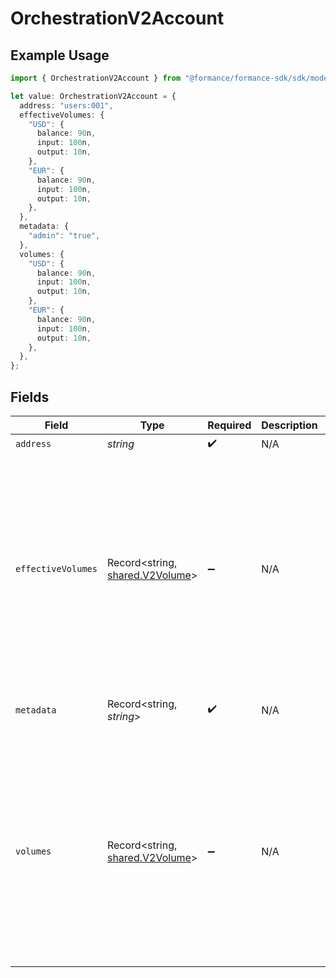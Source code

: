 # OrchestrationV2Account

## Example Usage

```typescript
import { OrchestrationV2Account } from "@formance/formance-sdk/sdk/models/shared";

let value: OrchestrationV2Account = {
  address: "users:001",
  effectiveVolumes: {
    "USD": {
      balance: 90n,
      input: 100n,
      output: 10n,
    },
    "EUR": {
      balance: 90n,
      input: 100n,
      output: 10n,
    },
  },
  metadata: {
    "admin": "true",
  },
  volumes: {
    "USD": {
      balance: 90n,
      input: 100n,
      output: 10n,
    },
    "EUR": {
      balance: 90n,
      input: 100n,
      output: 10n,
    },
  },
};
```

## Fields

| Field                                                                                                          | Type                                                                                                           | Required                                                                                                       | Description                                                                                                    | Example                                                                                                        |
| -------------------------------------------------------------------------------------------------------------- | -------------------------------------------------------------------------------------------------------------- | -------------------------------------------------------------------------------------------------------------- | -------------------------------------------------------------------------------------------------------------- | -------------------------------------------------------------------------------------------------------------- |
| `address`                                                                                                      | *string*                                                                                                       | :heavy_check_mark:                                                                                             | N/A                                                                                                            | users:001                                                                                                      |
| `effectiveVolumes`                                                                                             | Record<string, [shared.V2Volume](../../../sdk/models/shared/v2volume.md)>                                      | :heavy_minus_sign:                                                                                             | N/A                                                                                                            | {<br/>"USD": {<br/>"input": 100,<br/>"output": 10,<br/>"balance": 90<br/>},<br/>"EUR": {<br/>"input": 100,<br/>"output": 10,<br/>"balance": 90<br/>}<br/>} |
| `metadata`                                                                                                     | Record<string, *string*>                                                                                       | :heavy_check_mark:                                                                                             | N/A                                                                                                            | {<br/>"admin": "true"<br/>}                                                                                    |
| `volumes`                                                                                                      | Record<string, [shared.V2Volume](../../../sdk/models/shared/v2volume.md)>                                      | :heavy_minus_sign:                                                                                             | N/A                                                                                                            | {<br/>"USD": {<br/>"input": 100,<br/>"output": 10,<br/>"balance": 90<br/>},<br/>"EUR": {<br/>"input": 100,<br/>"output": 10,<br/>"balance": 90<br/>}<br/>} |